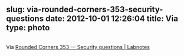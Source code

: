 slug: via-rounded-corners-353-security-questions
date: 2012-10-01 12:26:04
title: Via 
type: photo
---

<a href="http://labnotes.org/2012/09/30/rounded-corners-353-security-questions/"><img src="{{@asset.url swerner/tumblr/2012-10-01-via-rounded-corners-353-security-questions-5889eb1da0.jpeg}}" alt=""/></a>

Via [Rounded Corners 353 — Security questions | Labnotes](http://labnotes.org/2012/09/30/rounded-corners-353-security-questions/)
